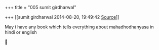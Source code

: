 +++
title = "005 sumit girdharwal"

+++
[[sumit girdharwal	2014-08-20, 19:49:42 [Source](https://groups.google.com/g/samskrita/c/mxJVQ5FLb4s)]]



May i have any book which tells everything about mahadhodhanyasa in hindi or english



